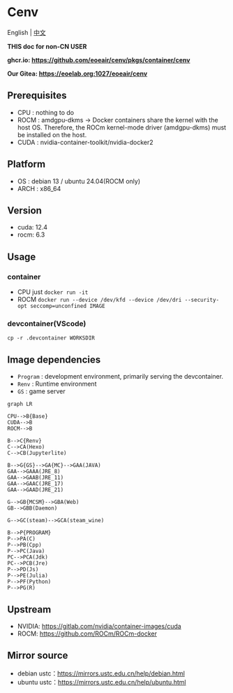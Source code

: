 # Cenv
English | [中文](README_CN.md)

**THIS doc for non-CN USER**

**ghcr.io: https://github.com/eoeair/cenv/pkgs/container/cenv**

**Our Gitea: https://eoelab.org:1027/eoeair/cenv**

## Prerequisites
* CPU : nothing to do
* ROCM : amdgpu-dkms -> Docker containers share the kernel with the host OS. Therefore, the ROCm kernel-mode driver (amdgpu-dkms) must be installed on the host.
* CUDA : nvidia-container-toolkit/nvidia-docker2

## Platform
* OS : debian 13 / ubuntu 24.04(ROCM only)
* ARCH : x86_64

## Version
* cuda: 12.4
* rocm: 6.3

## Usage
### container
* CPU just `docker run -it`
* ROCM `docker run --device /dev/kfd --device /dev/dri --security-opt seccomp=unconfined IMAGE`
### devcontainer(VScode)
`cp -r .devcontainer WORKSDIR`

## Image dependencies
* `Program` : development environment, primarily serving the devcontainer.
* `Renv` : Runtime environment
* `GS` : game server
```mermaid
graph LR

CPU-->B{Base}
CUDA-->B
ROCM-->B

B-->C{Renv}
C-->CA(Hexo)
C-->CB(Jupyterlite)

B-->G{GS}-->GA{MC}-->GAA(JAVA)
GAA-->GAAA(JRE_8)
GAA-->GAAB(JRE_11)
GAA-->GAAC(JRE_17)
GAA-->GAAD(JRE_21)

G-->GB{MCSM}-->GBA(Web)
GB-->GBB(Daemon)

G-->GC(steam)-->GCA(steam_wine)

B-->P{PROGRAM}
P-->PA(C)
P-->PB(Cpp)
P-->PC(Java)
PC-->PCA(Jdk)
PC-->PCB(Jre)
P-->PD(Js)
P-->PE(Julia)
P-->PF(Python)
P-->PG(R)
```
## Upstream
* NVIDIA: https://gitlab.com/nvidia/container-images/cuda
* ROCM: https://github.com/ROCm/ROCm-docker

## Mirror source
* debian ustc：https://mirrors.ustc.edu.cn/help/debian.html
* ubuntu ustc：https://mirrors.ustc.edu.cn/help/ubuntu.html